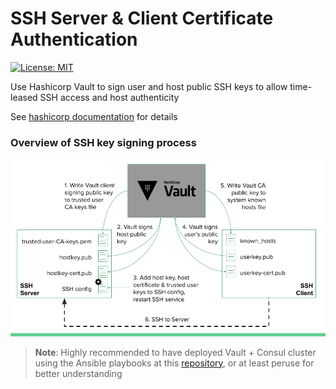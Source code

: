 # SSH Server & Client Certificate Authentication

[![License: MIT](https://img.shields.io/badge/License-MIT-yellow.svg)](https://opensource.org/licenses/MIT)

Use Hashicorp Vault to sign user and host public SSH keys to allow time-leased SSH access and host authenticity

See [hashicorp documentation](https://www.vaultproject.io/docs/secrets/ssh/signed-ssh-certificates.html) for details

### Overview of SSH key signing process
![Alt text](/images/key-signing-overview.png "Key signing overview")

>__Note__: Highly recommended to have deployed Vault + Consul cluster using the Ansible playbooks at this [repository](https://github.com/AdamGoldsmith/consul-vault), or at least peruse for better understanding

